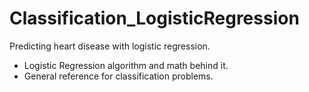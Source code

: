 # Classification_LogisticRegression
Predicting heart disease with logistic regression.
- Logistic Regression algorithm and math behind it. 
- General reference for classification problems. 

